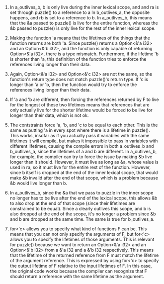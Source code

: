 1. In a_outlives_b, b is only live during the inner lexical scope, and and ra is set through puzzle() to a reference to a
In b_outlives_a, the opposite happens, and rb is set to a reference to b.
In a_outlives_b, this means that the &a passed to puzzle() is live for the entire function, whereas the &b passed to puzzle() is only live for the rest of the inner lexical scope.

2. Making the function 'a means that the lifetimes of the things that the function returns are both 'a. Since puzzle() returns a Option<&'a i32> and an Option<&'b i32>, and the function is only capable of returning Option<&'a i32>, there is a type mismatch. Furthermore, if the lifetime 'b is shorter than 'a, this definition of the function tries to enforce the references living longer than their data.

3. Again, Option<&'a i32> and Option<&'c i32> are not the same, so the function's return type does not match puzzle()'s return type. If 'c is longer than 'a or 'b, then the function would try to enforce the references living longer than their data.

4. If 'a and 'b are different, then forcing the references returned by F to live for the longest of these two lifetimes means that references that are only actually live for the shorter lifetime would be forced to be live for longer than their data, which is not ok.

5. The contstraints force 'a, 'b, and 'c to be equal to each other. This is the same as putting 'a in every spot where there is a lifetime in puzzle(). This works, insofar as if you actually pass it variables with the same lifetimes it will compile, but makes it impossible to pass in variables with different lifetimes, causing the compile errors in both a_outlives_b and b_outlives_a, since the lifetimes of a and b are different. In a_outlives_b, for example, the compiler can try to force the issue by making &b live longer than it should. However, it must live as long as &a, whose value is used in ra, so it must live for the entire rest of the function. However, since b itself is dropped at the end of the inner lexical scope, that would make &b invalid after the end of that scope, which is a problem because &b would live longer than b.

6. In a_outlives_b, since the &a that we pass to puzzle in the inner scope no longer has to be live after the end of the lexical scope, this allows &b to also drop at the end of that scope (since their lifetimes are constrained to be equal). Since a clearly outlives this scope, and b is also dropped at the end of the scope, it's no longer a problem since &b and b are dropped at the same time. The same is true for b_outlives_a.

7. for<'c> allows you to specify what kind of functions F can be. This means that you can not only specify the arguments of F, but for<'c> allows you to specify the lifetimes of those arguments. This is relevant for puzzle() because we want to return an Option<&'a i32> and an Option<&'b i32> from a &'a i32 and a &'b i32 respectively. This means that the lifetime of the returned reference from F must match the lifetime of the argument reference. This is expressed by using for<'c> to specify the output lifetime of F relative to the input lifetimes of F. In this case, the original code works because the compiler can recognize that F should return a reference with the same lifetime as the argument.

